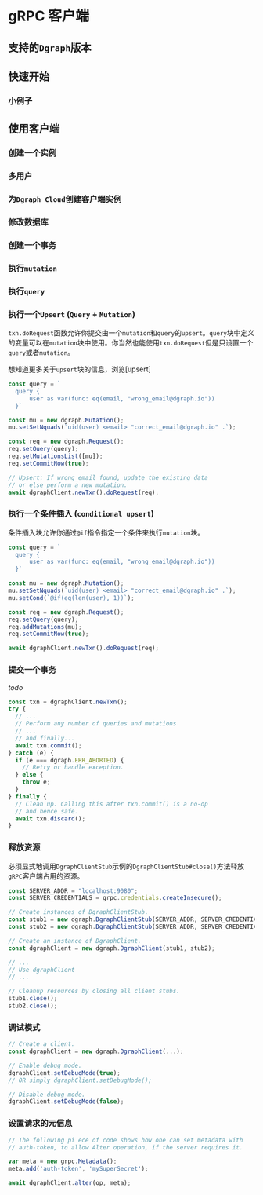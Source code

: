 # gRPC 客户端

## 支持的`Dgraph`版本

## 快速开始

### 小例子

## 使用客户端

### 创建一个实例

### 多用户

### 为`Dgraph Cloud`创建客户端实例

### 修改数据库

### 创建一个事务

### 执行`mutation`

### 执行`query`

### 执行一个`Upsert` (`Query` + `Mutation`)

`txn.doRequest`函数允许你提交由一个`mutation`和`query`的`upsert`。`query`块中定义的变量可以在`mutation`块中使用。你当然也能使用`txn.doRequest`但是只设置一个`query`或者`mutation`。

想知道更多关于`upsert`块的信息，浏览[upsert]

``` js
const query = `
  query {
      user as var(func: eq(email, "wrong_email@dgraph.io"))
  }`

const mu = new dgraph.Mutation();
mu.setSetNquads(`uid(user) <email> "correct_email@dgraph.io" .`);

const req = new dgraph.Request();
req.setQuery(query);
req.setMutationsList([mu]);
req.setCommitNow(true);

// Upsert: If wrong_email found, update the existing data
// or else perform a new mutation.
await dgraphClient.newTxn().doRequest(req);
```


### 执行一个条件插入 (`conditional upsert`)

条件插入块允许你通过`@if`指令指定一个条件来执行`mutation`块。

``` js
const query = `
  query {
      user as var(func: eq(email, "wrong_email@dgraph.io"))
  }`

const mu = new dgraph.Mutation();
mu.setSetNquads(`uid(user) <email> "correct_email@dgraph.io" .`);
mu.setCond(`@if(eq(len(user), 1))`);

const req = new dgraph.Request();
req.setQuery(query);
req.addMutations(mu);
req.setCommitNow(true);

await dgraphClient.newTxn().doRequest(req);
```

### 提交一个事务

*todo*

``` js
const txn = dgraphClient.newTxn();
try {
  // ...
  // Perform any number of queries and mutations
  // ...
  // and finally...
  await txn.commit();
} catch (e) {
  if (e === dgraph.ERR_ABORTED) {
    // Retry or handle exception.
  } else {
    throw e;
  }
} finally {
  // Clean up. Calling this after txn.commit() is a no-op
  // and hence safe.
  await txn.discard();
}
```

### 释放资源

必须显式地调用`DgraphClientStub`示例的`DgraphClientStub#close()`方法释放`gRPC`客户端占用的资源。

``` js
const SERVER_ADDR = "localhost:9080";
const SERVER_CREDENTIALS = grpc.credentials.createInsecure();

// Create instances of DgraphClientStub.
const stub1 = new dgraph.DgraphClientStub(SERVER_ADDR, SERVER_CREDENTIALS);
const stub2 = new dgraph.DgraphClientStub(SERVER_ADDR, SERVER_CREDENTIALS);

// Create an instance of DgraphClient.
const dgraphClient = new dgraph.DgraphClient(stub1, stub2);

// ...
// Use dgraphClient
// ...

// Cleanup resources by closing all client stubs.
stub1.close();
stub2.close();
```

### 调试模式

``` js
// Create a client.
const dgraphClient = new dgraph.DgraphClient(...);

// Enable debug mode.
dgraphClient.setDebugMode(true);
// OR simply dgraphClient.setDebugMode();

// Disable debug mode.
dgraphClient.setDebugMode(false);
```

### 设置请求的元信息

``` js
// The following pi ece of code shows how one can set metadata with
// auth-token, to allow Alter operation, if the server requires it.

var meta = new grpc.Metadata();
meta.add('auth-token', 'mySuperSecret');

await dgraphClient.alter(op, meta);
```